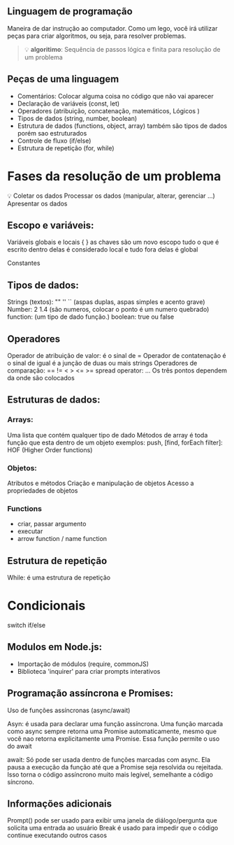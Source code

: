    ## Linguagem de programação

   Maneira de dar instrução ao computador.
   Como um lego, você irá utilizar peças para criar algoritmos, ou seja, para resolver problemas.

   >  💡 **algoritimo**: Sequência de passos lógica e finita para resolução de um problema

  ## Peças de uma linguagem

   - Comentários: Colocar alguma coisa no código que não vai aparecer
   - Declaração de variáveis (const, let)
   - Operadores (atribuição, concatenação, matemáticos, Lógicos )
   - Tipos de dados (string, number, boolean)
   - Estrutura de dados (functions, object, array) também são tipos de dados porém sao estruturados
   - Controle de fluxo (if/else)
   - Estrutura de repetição (for, while)

   # Fases da resolução de um problema
   💡 
   Coletar os dados
   Processar os dados (manipular, alterar, gerenciar ...)
   Apresentar os dados 

   ## Escopo e variáveis:
   
   Variáveis globais e locais { } as chaves são um novo escopo tudo o que é escrito 
   dentro delas é considerado local e tudo fora delas é global

   Constantes

   ## Tipos de dados:

   Strings (textos): "" '' `` (aspas duplas, aspas simples e acento grave)
   Number: 2 1.4 (são numeros, colocar o ponto é um numero quebrado)
   function: (um tipo de dado função.)
   boolean: true ou false

   ## Operadores

   Operador de atribuição de valor: é o sinal de = 
   Operador de contatenação é o sinal de igual é a junção de duas ou mais strings 
   Operadores de comparação: ==  !=  < >  <=  >=
   spread operator: ... Os três pontos dependem da onde são colocados
   
   ## Estruturas de dados:

   ### Arrays: 

   Uma lista que contém qualquer tipo de dado
   Métodos de array é toda função que esta dentro de um objeto
   exemplos: push, [find, forEach filter]: HOF (Higher Order functions)

   ### Objetos:
   
   Atributos e métodos
   Criação e manipulação de objetos
   Acesso a propriedades de objetos 

   ### Functions
   - criar, passar argumento
   - executar 
   - arrow function / name function

   ## Estrutura de repetição

   While: é uma estrutura de repetição

   # Condicionais 
   
   switch
   if/else

   ## Modulos em Node.js:

   - Importação de módulos (require, commonJS)
   - Biblioteca 'inquirer' para criar prompts interativos

   ## Programação assíncrona e Promises:

   Uso de funções assíncronas (async/await) 

   Asyn: é usada para declarar uma função assíncrona. Uma função marcada como async sempre retorna uma Promise
   automaticamente, mesmo que você nao retorna explicitamente uma Promise. Essa função permite o uso do await

   await: Só pode ser usada dentro de funções marcadas com async. Ela pausa a execução da função até que a 
   Promise seja resolvida ou rejeitada. Isso torna o código assíncrono muito mais legível, semelhante a código
   síncrono. 

   ## Informações adicionais
   Prompt() pode ser usado para exibir uma janela de diálogo/pergunta que solicita uma entrada   ao usuário
   Break é usado para impedir que o código continue executando outros casos




